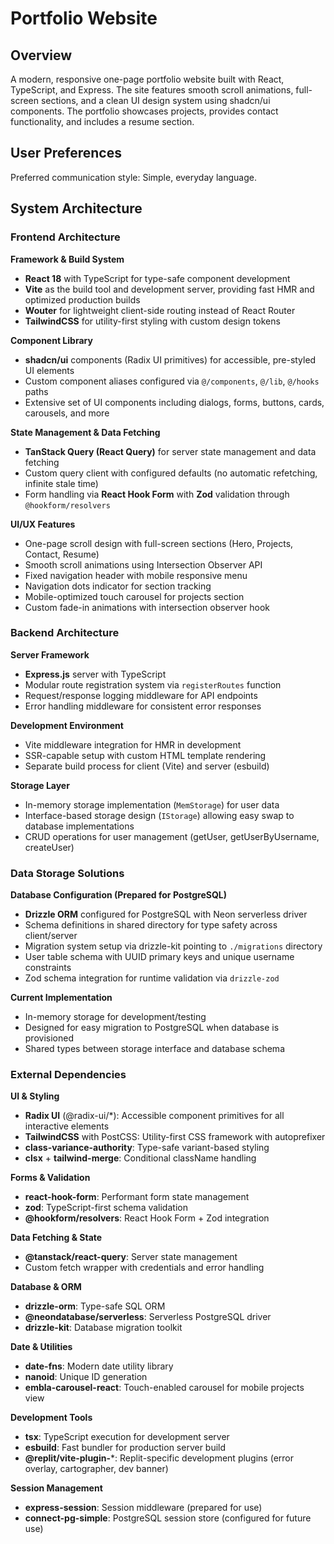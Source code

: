# Portfolio Website

## Overview

A modern, responsive one-page portfolio website built with React, TypeScript, and Express. The site features smooth scroll animations, full-screen sections, and a clean UI design system using shadcn/ui components. The portfolio showcases projects, provides contact functionality, and includes a resume section.

## User Preferences

Preferred communication style: Simple, everyday language.

## System Architecture

### Frontend Architecture

**Framework & Build System**
- **React 18** with TypeScript for type-safe component development
- **Vite** as the build tool and development server, providing fast HMR and optimized production builds
- **Wouter** for lightweight client-side routing instead of React Router
- **TailwindCSS** for utility-first styling with custom design tokens

**Component Library**
- **shadcn/ui** components (Radix UI primitives) for accessible, pre-styled UI elements
- Custom component aliases configured via `@/components`, `@/lib`, `@/hooks` paths
- Extensive set of UI components including dialogs, forms, buttons, cards, carousels, and more

**State Management & Data Fetching**
- **TanStack Query (React Query)** for server state management and data fetching
- Custom query client with configured defaults (no automatic refetching, infinite stale time)
- Form handling via **React Hook Form** with **Zod** validation through `@hookform/resolvers`

**UI/UX Features**
- One-page scroll design with full-screen sections (Hero, Projects, Contact, Resume)
- Smooth scroll animations using Intersection Observer API
- Fixed navigation header with mobile responsive menu
- Navigation dots indicator for section tracking
- Mobile-optimized touch carousel for projects section
- Custom fade-in animations with intersection observer hook

### Backend Architecture

**Server Framework**
- **Express.js** server with TypeScript
- Modular route registration system via `registerRoutes` function
- Request/response logging middleware for API endpoints
- Error handling middleware for consistent error responses

**Development Environment**
- Vite middleware integration for HMR in development
- SSR-capable setup with custom HTML template rendering
- Separate build process for client (Vite) and server (esbuild)

**Storage Layer**
- In-memory storage implementation (`MemStorage`) for user data
- Interface-based storage design (`IStorage`) allowing easy swap to database implementations
- CRUD operations for user management (getUser, getUserByUsername, createUser)

### Data Storage Solutions

**Database Configuration (Prepared for PostgreSQL)**
- **Drizzle ORM** configured for PostgreSQL with Neon serverless driver
- Schema definitions in shared directory for type safety across client/server
- Migration system setup via drizzle-kit pointing to `./migrations` directory
- User table schema with UUID primary keys and unique username constraints
- Zod schema integration for runtime validation via `drizzle-zod`

**Current Implementation**
- In-memory storage for development/testing
- Designed for easy migration to PostgreSQL when database is provisioned
- Shared types between storage interface and database schema

### External Dependencies

**UI & Styling**
- **Radix UI** (@radix-ui/*): Accessible component primitives for all interactive elements
- **TailwindCSS** with PostCSS: Utility-first CSS framework with autoprefixer
- **class-variance-authority**: Type-safe variant-based styling
- **clsx** + **tailwind-merge**: Conditional className handling

**Forms & Validation**
- **react-hook-form**: Performant form state management
- **zod**: TypeScript-first schema validation
- **@hookform/resolvers**: React Hook Form + Zod integration

**Data Fetching & State**
- **@tanstack/react-query**: Server state management
- Custom fetch wrapper with credentials and error handling

**Database & ORM**
- **drizzle-orm**: Type-safe SQL ORM
- **@neondatabase/serverless**: Serverless PostgreSQL driver
- **drizzle-kit**: Database migration toolkit

**Date & Utilities**
- **date-fns**: Modern date utility library
- **nanoid**: Unique ID generation
- **embla-carousel-react**: Touch-enabled carousel for mobile projects view

**Development Tools**
- **tsx**: TypeScript execution for development server
- **esbuild**: Fast bundler for production server build
- **@replit/vite-plugin-***: Replit-specific development plugins (error overlay, cartographer, dev banner)

**Session Management**
- **express-session**: Session middleware (prepared for use)
- **connect-pg-simple**: PostgreSQL session store (configured for future use)